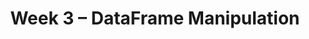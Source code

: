 ---
    title: Week 3 – DataFrame Manipulation
    weekNumber: 3
    days:
      - date: 2021-4-11
        events:
          "**LEC 7**{: .label .label-lecture } Data Granularity":
            "[Ch. 5.1-5.2](https://notes.dsc80.com/content/05/introduction.html)"
                
          "**Lab 2**{: .label .label-lab } **Pandas (due 4/11)**":
      - date: 2021-4-13
        events:
          "**LEC 8**{: .label .label-lecture } Combining Data":
            "[Ch. 5.3](https://notes.dsc80.com/content/05/appending-data.html)"
                
          "**DIS 3**{: .label .label-disc } **Visualization (due 4/16)**":
      - date: 2021-4-14
        events:
          "**PROJ 1**{: .label .label-proj } **[Gradebook (due 4/14)](https://github.com/dsc-courses/dsc80-2022-sp/blob/main/projects/01-gradebook/project.ipynb)** ([partners](https://docs.google.com/spreadsheets/d/1PMtGpd4U6rYBn6Ut6eHQzSo4PdBwluU-ppx87ROy_N8/edit#gid=0)) ([🎥](https://www.youtube.com/watch?v=Os-BT0FTzVg))":
      - date: 2021-4-15
        events:
          "**LEC 9**{: .label .label-lecture } More Combining Data":
            "[Ch. 5.4](https://notes.dsc80.com/content/05/joining-data.html)"
                
---